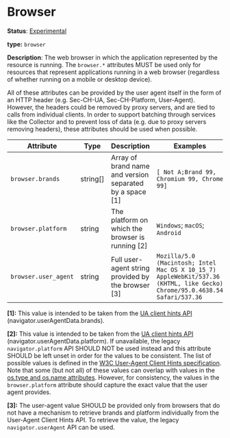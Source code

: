 # Browser

**Status**: [Experimental](../../document-status.md)

**type:** `browser`

**Description**: The web browser in which the application represented by the resource is running. The `browser.*` attributes MUST be used only for resources that represent applications running in a web browser (regardless of whether running on a mobile or desktop device).

All of these attributes can be provided by the user agent itself in the form of an HTTP header (e.g. Sec-CH-UA, Sec-CH-Platform, User-Agent). However, the headers could be removed by proxy servers, and are tied to calls from individual clients. In order to support batching through services like the Collector and to prevent loss of data (e.g. due to proxy servers removing headers), these attributes should be used when possible.

<!-- semconv browser -->
| Attribute  | Type | Description  | Examples  | Required |
|---|---|---|---|---|
| `browser.brands` | string[] | Array of brand name and version separated by a space [1] | `[ Not A;Brand 99, Chromium 99, Chrome 99]` | No |
| `browser.platform` | string | The platform on which the browser is running [2] | `Windows`; `macOS`; `Android` | No |
| `browser.user_agent` | string | Full user-agent string provided by the browser [3] | `Mozilla/5.0 (Macintosh; Intel Mac OS X 10_15_7) AppleWebKit/537.36 (KHTML, like Gecko) Chrome/95.0.4638.54 Safari/537.36` | No |

**[1]:** This value is intended to be taken from the  [UA client hints API](https://wicg.github.io/ua-client-hints/#interface)  (navigator.userAgentData.brands).

**[2]:** This value is intended to be taken from the  [UA client hints API](https://wicg.github.io/ua-client-hints/#interface)  (navigator.userAgentData.platform). If unavailable, the legacy  `navigator.platform` API SHOULD NOT be used instead and this attribute  SHOULD be left unset in order for the values to be consistent.
The list of possible values is defined in the  [W3C User-Agent Client Hints specification](https://wicg.github.io/ua-client-hints/#sec-ch-ua-platform).  Note that some (but not all) of these values can overlap with values  in the [os.type and os.name attributes](./os.md). However, for consistency, the values in the `browser.platform` attribute  should capture the exact value that the user agent provides.

**[3]:** The user-agent value SHOULD be provided only from browsers that do not have a mechanism  to retrieve brands and platform individually from the User-Agent Client Hints API.  To retrieve the value, the legacy `navigator.userAgent` API can be used.
<!-- endsemconv -->
